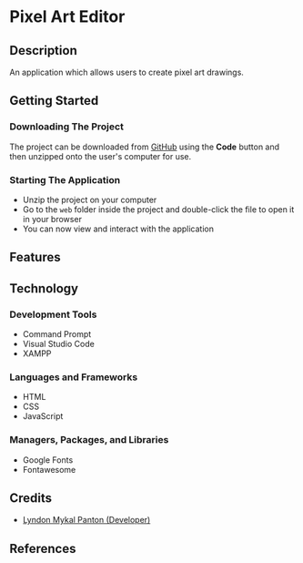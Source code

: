 # Pixel Art Editor

## Description

An application which allows users to create pixel art drawings.

## Getting Started

### Downloading The Project

The project can be downloaded from
[GitHub](https://github.com/lyndonpanton/pixel-art-editor) using the **Code**
button and then unzipped onto the user's computer for use.

### Starting The Application

- Unzip the project on your computer
- Go to the `web` folder inside the project and double-click the file to open it
in your browser
- You can now view and interact with the application

## Features

## Technology

### Development Tools

- Command Prompt
- Visual Studio Code
- XAMPP

### Languages and Frameworks

- HTML
- CSS
- JavaScript

### Managers, Packages, and Libraries

- Google Fonts
- Fontawesome

## Credits

- [Lyndon Mykal Panton (Developer)](https://github.com/lyndonpanton)

## References
